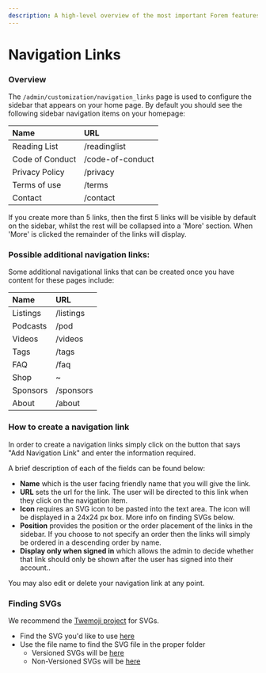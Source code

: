 ```yaml
---
description: A high-level overview of the most important Forem features.
---
```


# Navigation Links

### Overview

The `/admin/customization/navigation_links` page is used to configure the sidebar that appears on your home page. By default you should see the following sidebar navigation items on your homepage:

| Name | URL |
| :--- | :--- |
| Reading List | /readinglist |
| Code of Conduct | /code-of-conduct |
| Privacy Policy | /privacy |
| Terms of use | /terms |
| Contact | /contact |

If you create more than 5 links, then the first 5 links will be visible by default on the sidebar, whilst the rest will be collapsed into a 'More' section. When 'More' is clicked the remainder of the links will display.   

### Possible additional navigation links:

Some additional navigational links that can be created once you have content for these pages include:

| Name  | URL |
| :--- | :--- |
| Listings | /listings |
| Podcasts | /pod |
| Videos | /videos |
| Tags  | /tags |
| FAQ | /faq |
| Shop | ~ |
| Sponsors  | /sponsors |
| About | /about |

### How to create a navigation link

In order to create a navigation links simply click on the button that says "Add Navigation Link" and enter the information required. 

A brief description of each of the fields can be found below:

* **Name** which is the user facing friendly name that you will give the link.
* **URL** sets the url for the link. The user will be directed to this link when they click on the navigation item.
* **Icon** requires an SVG icon to be pasted into the text area. The icon will be displayed in a 24x24 px box. More info on finding SVGs below.
* **Position** provides the position or the order placement of the links in the sidebar. If you choose to not specify an order then the links will simply be ordered in a descending order by name. 
* **Display only when signed in** which allows the admin to decide whether that link should only be shown after the user has signed into their account..

You may also edit or delete your navigation link at any point. 

### Finding SVGs

We recommend the [Twemoji project](https://twemoji.twitter.com/) for SVGs.

* Find the SVG you'd like to use [here](https://twitter.github.io/twemoji/v/latest/preview.html)
* Use the file name to find the SVG file in the proper folder
  * Versioned SVGs will be [here](https://github.com/twitter/twemoji/tree/gh-pages/v)
  * Non-Versioned SVGs will be [here](https://github.com/twitter/twemoji/tree/gh-pages/svg)
